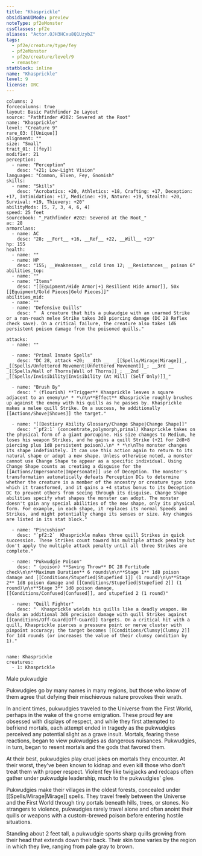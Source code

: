 ```yaml
---
title: "Khasprickle"
obsidianUIMode: preview
noteType: pf2eMonster
cssClasses: pf2e
aliases: "Actor.OJH3HCxu8Q1UzybZ" 
tags:
  - pf2e/creature/type/fey
  - pf2eMonster
  - pf2e/creature/level/9
  - remaster
statblock: inline
name: "Khasprickle"
level: 9
license: ORC
---
```


```statblock
columns: 2
forcecolumns: true
layout: Basic Pathfinder 2e Layout
source: "Pathfinder #202: Severed at the Root"
name: "Khasprickle"
level: "Creature 9"
rare_03: [[Unique]]
alignment: ""
size: "Small"
trait_01: [[fey]]
modifier: 21
perception:
  - name: "Perception"
    desc: "+21; Low-Light Vision"
languages: "Common, Elven, Fey, Gnomish"
skills:
  - name: "Skills"
    desc: "Acrobatics: +20, Athletics: +18, Crafting: +17, Deception: +17, Intimidation: +17, Medicine: +19, Nature: +19, Stealth: +20, Survival: +19, Thievery: +20"
abilityMods: [5, 7, 3, 4, 6, 4]
speed: 25 feet
sourcebook: "_Pathfinder #202: Severed at the Root_"
ac: 28
armorclass:
  - name: AC
    desc: "28; __Fort__ +16, __Ref__ +22, __Will__ +19"
hp: 155
health:
  - name: ""
  - name: HP
    desc: "155; __Weaknesses__ cold iron 12; __Resistances__ poison 6"
abilities_top:
  - name: ""
  - name: "Items"
    desc: "[[Equipment/Hide Armor|+1 Resilient Hide Armor]], 50x [[Equipment/Gold Pieces|Gold Pieces]]"
abilities_mid:
  - name: ""
  - name: "Defensive Quills"
    desc: "  A creature that hits a pukwudgie with an unarmed Strike or a non-reach melee Strike takes 3d8 piercing damage (DC 28 Reflex check save). On a critical failure, the creature also takes 1d6 persistent poison damage from the poisoned quills."

attacks:
  - name: ""

  - name: "Primal Innate Spells"
    desc: "DC 28, attack +20; __4th __  _[[Spells/Mirage|Mirage]]_, _[[Spells/Unfettered Movement|Unfettered Movement]]_; __3rd __  _[[Spells/Wall of Thorns|Wall of Thorns]]_; __2nd __  _[[Spells/Invisibility|Invisibility (At Will) (Self Only)]]_"

  - name: "Brush By"
    desc: " (flourish) **Trigger** Khasprickle leaves a square adjacent to an enemy\n* * *\n\n**Effect** Khasprickle roughly brushes up against the enemy with his quills as he passes by. Khasprickle makes a melee quill Strike. On a success, he additionally [[Actions/Shove|Shoves]] the target."

  - name: "[[Bestiary Ability Glossary/Change Shape|Change Shape]]"
    desc: "`pf2:1` (concentrate,polymorph,primal) Khasprickle takes on the physical form of a giant porcupine. His size changes to Medium, he loses his weapon Strikes, and he gains a quill Strike (+21 for 2d8+8 piercing plus 1d8 persistent poison).\n* * *\n\nThe monster changes its shape indefinitely. It can use this action again to return to its natural shape or adopt a new shape. Unless otherwise noted, a monster cannot use Change Shape to appear as a specific individual. Using Change Shape counts as creating a disguise for the [[Actions/Impersonate|Impersonate]] use of Deception. The monster's transformation automatically defeats Perception DCs to determine whether the creature is a member of the ancestry or creature type into which it transformed, and it gains a +4 status bonus to its Deception DC to prevent others from seeing through its disguise. Change Shape abilities specify what shapes the monster can adopt. The monster doesn't gain any special abilities of the new shape, only its physical form. For example, in each shape, it replaces its normal Speeds and Strikes, and might potentially change its senses or size. Any changes are listed in its stat block."

  - name: "Pincushion"
    desc: "`pf2:2`  Khasprickle makes three quill Strikes in quick succession. These Strikes count toward his multiple attack penalty but don't apply the multiple attack penalty until all three Strikes are complete."

  - name: "Pukwudgie Poison"
    desc: " (poison) **Saving Throw** DC 28 Fortitude check\n\n**Maximum Duration** 6 rounds\n\n**Stage 1** 1d8 poison damage and [[Conditions/Stupefied|Stupefied 1]] (1 round)\n\n**Stage 2** 1d8 poison damage and [[Conditions/Stupefied|Stupefied 2]] (1 round)\n\n**Stage 3** 1d8 poison damage, [[Conditions/Confused|Confused]], and stupefied 2 (1 round)"

  - name: "Quill Fighter"
    desc: "  Khasprickle wields his quills like a deadly weapon. He deals an additional 3d6 precision damage with quill Strikes against [[Conditions/Off-Guard|Off-Guard]] targets. On a critical hit with a quill, Khasprickle pierces a pressure point or nerve cluster with pinpoint accuracy; the target becomes [[Conditions/Clumsy|Clumsy 2]] for 1d4 rounds (or increases the value of their clumsy condition by 1)."
 
```

```encounter-table
name: Khasprickle
creatures:
  - 1: Khasprickle
```


Male pukwudgie

Pukwudgies go by many names in many regions, but those who know of them agree that defying their mischievous nature provokes their wrath.

In ancient times, pukwudgies traveled to the Universe from the First World, perhaps in the wake of the gnome emigration. These proud fey are obsessed with displays of respect, and while they first attempted to befriend mortals, each attempt ended in tragedy as the pukwudgies perceived any potential slight as a grave insult. Mortals, fearing these reactions, began to view pukwudgies as dangerous nuisances. Pukwudgies, in turn, began to resent mortals and the gods that favored them.

At their best, pukwudgies play cruel jokes on mortals they encounter. At their worst, they've been known to kidnap and even kill those who don't treat them with proper respect. Violent fey like twigjacks and redcaps often gather under pukwudgie leadership, much to the pukwudgies' glee.

Pukwudgies make their villages in the oldest forests, concealed under [[Spells/Mirage|Mirage]] spells. They travel freely between the Universe and the First World through tiny portals beneath hills, trees, or stones. No strangers to violence, pukwudgies rarely travel alone and often anoint their quills or weapons with a custom-brewed poison before entering hostile situations.

Standing about 2 feet tall, a pukwudgie sports sharp quills growing from their head that extends down their back. Their skin tone varies by the region in which they live, ranging from pale gray to brown.
